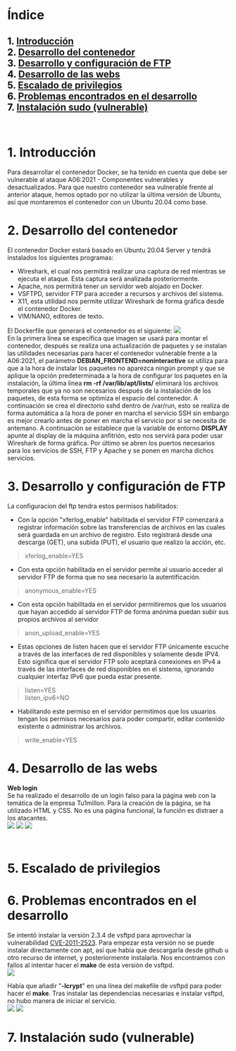 # **Índice**

<span style="color:black;">1. [ Introducción](#introducción)</span><br>
<span style="color:black;">2. [ Desarrollo del contenedor](#Desarrollo)</span><br>
<span style="color:black;">3. [ Desarrollo y configuración de FTP](#ftp)</span><br>
<span style="color:black;">4. [ Desarrollo de las webs](#Desarrollo2)</span><br>
<span style="color:black;">5. [ Escalado de privilegios](#Escalado)</span><br>
<span style="color:black;">6. [ Problemas encontrados en el desarrollo](#Problemas)</span><br>
<span style="color:black;">7. [ Instalación sudo (vulnerable)](#InstalacionSUDO)</span><br>
---

<br>

<h1 name="introducción">1. Introducción</h1>
Para desarrollar el contenedor Docker, se ha tenido en cuenta que debe ser vulnerable al ataque A06:2021 - Componentes vulnerables y desactualizados. Para que nuestro contenedor sea vulnerable frente al anterior ataque, hemos optado por no utilizar la última versión de Ubuntu, así que montaremos el contenedor con un Ubuntu 20.04 como base.


<h1 name="Desarrollo">2. Desarrollo del contenedor</h1>
El contenedor Docker estará basado en Ubuntu 20.04 Server y tendrá instalados los siguientes programas:
<ul>
  <li>Wireshark, el cual nos permitirá realizar una captura de red mientras se ejecuta el ataque. Esta captura será analizada posteriormente.</li> 
  <li>Apache, nos permitirá tener un servidor web alojado en Docker.</li> 
  <li>VSFTPD, servidor FTP para acceder a recursos y archivos del sistema.</li> 
  <li>X11, esta utilidad nos permite utilizar Wireshark de forma gráfica desde el contenedor Docker.</li> 
  <li>VIM/NANO, editores de texto.</li> 
</ul>

El Dockerfile que generará el contenedor es el siguiente:
![](https://github.com/Dani-ITB24/Proyecto-Final/blob/Grupo5(Eloi-Alan-Fernando-Jose-Zomeño)/Assets/A06%20-%20Componentes%20desactualizados/Img/dockerfile.png)\
En la primera línea se específica que imagen se usará para montar el contenedor, después se realiza una actualización de paquetes y se instalan las utilidades necesarias para hacer el contenedor vulnerable frente a la A06:2021, el parámetro **DEBIAN_FRONTEND=noninteractive** se utiliza para que a la hora de instalar los paquetes no aparezca ningún prompt y que se aplique la opción predeterminada a la hora de configurar los paquetes en la instalación, la última línea **rm -rf /var/lib/apt/lists/** eliminará los archivos temporales que ya no son necesarios después de la instalación de los paquetes, de esta forma se optimiza el espacio del contenedor. A continuación se crea el directorio sshd dentro de /var/run, esto se realiza de forma automática a la hora de poner en marcha el servicio SSH sin embargo es mejor crearlo antes de poner en marcha el servicio por si se necesita de antemano. A continuación se establece que la variable de entorno **DISPLAY** apunte al display de la máquina anfitrión, esto nos servirá para poder usar Wireshark de forma gráfica. Por último se abren los puertos necesarios para los servicios de SSH, FTP y Apache y se ponen en marcha dichos servicios.


<h1 name="ftp">3. Desarrollo y configuración de FTP</h1>


La configuracion del ftp tendra estos permisos habilitados:

- Con la opción "xferlog_enable" habilitada el servidor FTP comenzará a registrar información sobre las transferencias de archivos en las cuales será guardada en un archivo de registro. Esto registrará desde una descarga (GET), una subida (PUT), el usuario que realizo la acción, etc.
> xferlog_enable=YES

- Con esta opción habilitada en el servidor permite al usuario acceder al servidor FTP de forma que no sea necesario la autentificación.
> anonymous_enable=YES 

- Con esta opción habilitada en el servidor permitiremos que los usuarios que hayan accedido al servidor FTP de forma anónima puedan subir sus propios archivos al servidor
> anon_upload_enable=YES 

- Estas opciones de listen hacen que el servidor FTP únicamente escuche a través de las interfaces de red disponibles y solamente desde IPV4. Esto significa que el servidor FTP solo aceptará conexiones en IPv4 a través de las interfaces de red disponibles en el sistema, ignorando cualquier interfaz IPv6 que pueda estar presente.
> listen=YES \
> listen_ipv6=NO 

- Habilitando este permiso en el servidor permitimos que los usuarios tengan los permisos necesarios para poder compartir, editar contenido existente o administrar los archivos.
> write_enable=YES 

<h1 name="Desarrollo2">4. Desarrollo de las webs</h1>

**Web login** <br>
Se ha realizado el desarrollo de un login falso para la página web con la temática de la empresa Tu1millon. Para la creación de la página, se ha utilizado HTML y CSS. No es una página funcional, la función es distraer a los atacantes.
<br>
![](https://github.com/Dani-ITB24/Proyecto-Final/blob/Grupo5(Eloi-Alan-Fernando-Jose-Zomeño)/Assets/A06%20-%20Componentes%20desactualizados/Img/index.html.png)
![](https://github.com/Dani-ITB24/Proyecto-Final/blob/Grupo5(Eloi-Alan-Fernando-Jose-Zomeño)/Assets/A06%20-%20Componentes%20desactualizados/Img/style.css.png)
![](https://github.com/Dani-ITB24/Proyecto-Final/blob/Grupo5(Eloi-Alan-Fernando-Jose-Zomeño)/Assets/A06%20-%20Componentes%20desactualizados/Img/tu1millon-web.png)

<br>

<h1 name="Escalado">5. Escalado de privilegios</h1>


<h1 name="Problemas">6. Problemas encontrados en el desarrollo</h1>

Se intentó instalar la versión 2.3.4 de vsftpd para aprovechar la vulnerabilidad [CVE-2011-2523](https://www.exploit-db.com/exploits/49757). Para empezar esta versión no se puede instalar directamente con apt, así que había que descargarla desde github u otro recurso de internet, y posteriormente instalarla. Nos encontramos con fallos al intentar hacer el **make** de esta versión de vsftpd.
<br>
![](https://github.com/Dani-ITB24/Proyecto-Final/blob/Grupo5(Eloi-Alan-Fernando-Jose-Zomeño)/Assets/A06%20-%20Componentes%20desactualizados/Img/ftp_error3.png)

Había que añadir "**-lcrypt**" en una línea del makefile de vsftpd para poder hacer el **make**. Tras instalar las dependencias necesarias e instalar vsftpd, no hubo manera de iniciar el servicio.
<br>
![](https://github.com/Dani-ITB24/Proyecto-Final/blob/Grupo5(Eloi-Alan-Fernando-Jose-Zomeño)/Assets/A06%20-%20Componentes%20desactualizados/Img/ftp_error.png)
![](https://github.com/Dani-ITB24/Proyecto-Final/blob/Grupo5(Eloi-Alan-Fernando-Jose-Zomeño)/Assets/A06%20-%20Componentes%20desactualizados/Img/ftp_error2.png)

<h1 name="InstalacionSUDO">7. Instalación sudo (vulnerable)</h1>


